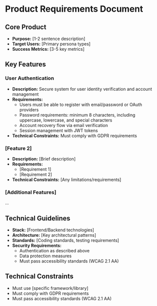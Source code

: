 # Product Requirements Document

## Core Product
- **Purpose:** [1-2 sentence description]
- **Target Users:** [Primary persona types]
- **Success Metrics:** [3-5 key metrics]

## Key Features

### User Authentication
- **Description:** Secure system for user identity verification and account management
- **Requirements:**
  - Users must be able to register with email/password or OAuth providers
  - Password requirements: minimum 8 characters, including uppercase, lowercase, and special characters
  - Account recovery flow via email verification
  - Session management with JWT tokens
- **Technical Constraints:** Must comply with GDPR requirements

### [Feature 2]
- **Description:** [Brief description]
- **Requirements:**
  - [Requirement 1]
  - [Requirement 2]
- **Technical Constraints:** [Any limitations/requirements]

### [Additional Features]
...

## Technical Guidelines
- **Stack:** [Frontend/Backend technologies]
- **Architecture:** [Key architectural patterns]
- **Standards:** [Coding standards, testing requirements]
- **Security Requirements:** 
  - Authentication as described above
  - Data protection measures
  - Must pass accessibility standards (WCAG 2.1 AA)

## Technical Constraints
- Must use [specific framework/library]
- Must comply with GDPR requirements
- Must pass accessibility standards (WCAG 2.1 AA)